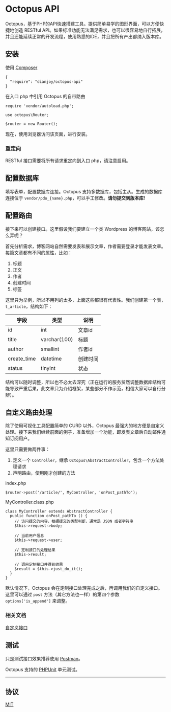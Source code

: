 # Octopus API

Octopus，基于PHP的API快速搭建工具。提供简单易学的图形界面，可以方便快捷地创造 RESTful API。如果标准功能无法满足需求，也可以很容易地自行拓展，并且还能延续正常的开发流程，使用熟悉的IDE，并且把所有产出都纳入版本库。

## 安装

使用 [Composer](https://getcomposer.org/)

    {
      "require": "dianjoy/octopus-api"
    }
    
在入口 php 中引用 Octopus 的自带路由

    require 'vendor/autoload.php';
    
    use octopus\Router;
    
    $router = new Router();
    
现在，使用浏览器访问该页面，进行安装。

### 重定向

RESTful 接口需要将所有请求重定向到入口 php，请注意启用。

## 配置数据库

填写表单，配置数据库连接。Octopus 支持多数据库，包括主从。生成的数据库连接位于 `vendor/pdo_{name}.php`，可以手工修改。**请勿提交到版本库!**

## 配置路由

接下来可以创建接口。这里假设我们要建立一个类 Wordpress 的博客网站，该怎么弄呢？

首先分析需求，博客网站自然需要发表和展示文章，作者需要登录才能发表文章。每篇文章都有不同的属性，比如：

1. 标题
2. 正文
3. 作者
4. 创建时间
5. 标签

这里只为举例，所以不用列的太多，上面这些都很有代表性。我们创建第一个表，`t_article`，结构如下：

| 字段 | 类型 | 说明 |
| ---- | ---- | ---- |
| id | int | 文章id |
| title | varchar(100) | 标题 |
| author | smallint | 作者id |
| create_time | datetime | 创建时间 |
| status | tinyint | 状态 |

结构可以随时调整，所以也不必太去深究（正在运行的服务贸然调整数据库结构可能导致严重后果，此文章只为介绍框架，某些部分不作示范，相信大家可以自行分辨）。



## 自定义路由处理

除了使用可视化工具配置简单的 CURD 以外，Octopus 最强大的地方便是自定义处理。接下来我们继续前面的例子，准备增加一个功能，即发表文章后自动邮件通知订阅用户。

这里只需要做两件事：

1. 定义一个 `Controller`，继承 `Octopus\AbstractController`，包含一个方法处理请求
2. 声明路由，使用刚才创建的方法

index.php

    $router->post('/article/', MyController, 'onPost_pathTo');
    
MyController.class.php

    class MyController extends AbstractController {
      public function onPost_pathTo () {
        // 访问提交的内容，根据提交的类型判断，通常是 JSON 或者字符串
        $this->request->body;
        
        // 当前用户信息
        $this->request->user;
        
        // 定制接口的处理结果
        $this->result;
        
        // 调用定制接口并得到结果
        $result = $this->just_do_it();
      }  
    }     
    
默认情况下，Octopus 会在定制接口处理完成之后，再调用我们的自定义接口。这里可以通过 `post` 方法（其它方法也一样）的第四个参数 `options['is_append']` 来调整。 

### 相关文档

[自定义接口](./wiki/custom-api)

## 测试

只是测试接口效果推荐使用 [Postman](https://www.getpostman.com/)。

Octopus 支持的 [PHPUnit](https://phpunit.de/) 单元测试。

--------

## 协议

[MIT](./LICENSE)